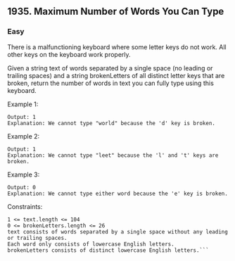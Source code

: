 ## 1935. Maximum Number of Words You Can Type
### Easy

There is a malfunctioning keyboard where some letter keys do not work. All other keys on the keyboard work properly.

Given a string text of words separated by a single space (no leading or trailing spaces) and a string brokenLetters of all distinct letter keys that are broken, return the number of words in text you can fully type using this keyboard.

 
Example 1:
```Input: text = "hello world", brokenLetters = "ad"
Output: 1
Explanation: We cannot type "world" because the 'd' key is broken.
```

Example 2:
```Input: text = "leet code", brokenLetters = "lt"
Output: 1
Explanation: We cannot type "leet" because the 'l' and 't' keys are broken.
```

Example 3:
```Input: text = "leet code", brokenLetters = "e"
Output: 0
Explanation: We cannot type either word because the 'e' key is broken.
``` 

Constraints:
```
1 <= text.length <= 104
0 <= brokenLetters.length <= 26
text consists of words separated by a single space without any leading or trailing spaces.
Each word only consists of lowercase English letters.
brokenLetters consists of distinct lowercase English letters.```